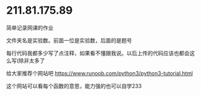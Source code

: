# 211.81.175.89
简单记录网课的作业

文件夹名是实验数。前面一位是实验数，后面的是题号

每行代码我都多少写了点注释，如果看不懂跟我说。以后上传的代码应该也都会这么写(除非太多了

给大家推荐个网站吧
https://www.runoob.com/python3/python3-tutorial.html

这个网站可以看每个函数的意思，能力强的也可以自学233
